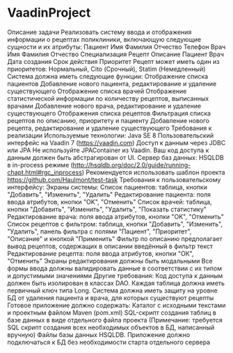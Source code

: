 # VaadinProject
Описание задачи
Реализовать систему ввода и отображения информации о рецептах поликлиники, включающую следующие сущности и их атрибуты:
Пациент
Имя
Фамилия
Отчество
Телефон
Врач
Имя
Фамилия
Отчество
Специализация
Рецепт
Описание
Пациент
Врач
Дата создания
Срок действия
Приоритет
Рецепт может иметь один из приоритетов: Нормальный, Cito (Срочный), Statim (Немедленный)
Система должна иметь следующие функции:
Отображение списка пациентов
Добавление нового пациента, редактирование и удаление существующего
Отображение списка врачей
Отображение статистической информации по количеству рецептов, выписанных врачами
Добавление нового врача, редактирование и удаление существующего
Отображения списка рецептов
Фильтрация списка рецептов по описанию, приоритету и пациенту
Добавление нового рецепта, редактирование и удаление существующего
Требования к реализации
Используемые технологии:
Java SE 8
Пользовательский интерфейс на Vaadin 7 (https://vaadin.com)
Доступ к данным через JDBC или JPA
Не используйте JPAContainer из Vaadin. Ваш код доступа к данным должен быть абстрагирован от UI.
Сервер баз данных: HSQLDB в in-process режиме (http://hsqldb.org/doc/2.0/guide/running-chapt.html#rgc_inprocess)
Рекомендуется использовать шаблон проекта https://github.com/Haulmont/test-task
Требования к пользовательскому интерфейсу:
Экраны системы:
Список пациентов: таблица, кнопки "Добавить", "Изменить", "Удалить"
Редактирование пациента: поля ввода атрибутов, кнопки "OK", "Отменить"
Список врачей: таблица, кнопки "Добавить", "Изменить", "Удалить", "Показать статистику"
Редактирование врача: поля ввода атрибутов, кнопки "OK", "Отменить"
Список рецептов с фильтром: таблица, кнопки "Добавить", "Изменить", "Удалить", панель фильтра с полями "Пациент",
"Приоритет", "Описание" и кнопкой "Применить"
Фильтр по описанию предполагает вывод рецептов, содержащих в описании введённый в фильтр текст
Редактирование рецепта: поля ввода атрибутов, кнопки "ОК", "Отменить"
Экраны редактирования должны быть модальными
Все формы ввода должны валидировать данные в соответствии с их типом и допустимыми значениями
Другие требования:
Код доступа к данным должен быть изолирован в классах DAO.
Каждая таблица должна иметь первичный ключ типа Long.
Система должна иметь защиту на уровне БД от удаления пациента и врача, для которых существуют рецепты
Готовое приложение должно содержать:
Каталог с исходными текстами и проектным файлом Maven (pom.xml)
SQL-скрипт создания таблиц в базе данных в виде отдельного файла проекта 
(Примечание: требуется SQL скрипт создания всех необходимых объектов в БД, написанный вручную)
Файлы базы данных HSQLDB. 
Приложение должно подключаться к БД без необходимости старта отдельного сервера
